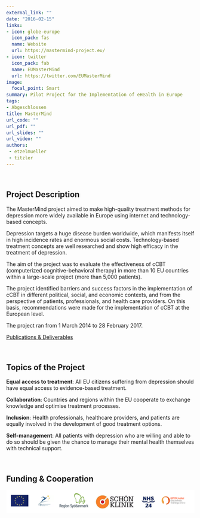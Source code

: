 ```yaml
---
external_link: ""
date: "2016-02-15"
links:
- icon: globe-europe
  icon_pack: fas
  name: Website
  url: https://mastermind-project.eu/
- icon: twitter
  icon_pack: fab
  name: EUMasterMind
  url: https://twitter.com/EUMasterMind
image:
  focal_point: Smart
summary: Pilot Project for the Implementation of eHealth in Europe
tags:
- Abgeschlossen
title: MasterMind
url_code: ""
url_pdf: ""
url_slides: ""
url_video: ""
authors:
 - etzelmueller
 - titzler
---
```


&nbsp;

## Project Description

The MasterMind project aimed to make high-quality treatment methods for depression more widely available in Europe using internet and technology-based concepts.

Depression targets a huge disease burden worldwide, which manifests itself in high incidence rates and enormous social costs. Technology-based treatment concepts are well researched and show high efficacy in the treatment of depression.

The aim of the project was to evaluate the effectiveness of cCBT (computerized cognitive-behavioral therapy) in more than 10 EU countries within a large-scale project (more than 5,000 patients).

The project identified barriers and success factors in the implementation of cCBT in different political, social, and economic contexts, and from the perspective of patients, professionals, and health care providers. On this basis, recommendations were made for the implementation of cCBT at the European level.

The project ran from 1 March 2014 to 28 February 2017.

[Publications & Deliverables](http://mastermind-project.eu/scientific-publications/)

&nbsp;

## Topics of the Project

**Equal access to treatment**: All EU citizens suffering from depression should have equal access to evidence-based treatment.


**Collaboration**: Countries and regions within the EU cooperate to exchange knowledge and optimise treatment processes.


**Inclusion**: Health professionals, healthcare providers, and patients are equally involved in the development of good treatment options.


**Self-management**: All patients with depression who are willing and able to do so should be given the chance to manage their mental health themselves with technical support.


&nbsp;

## Funding & Cooperation

![](banner.png)
